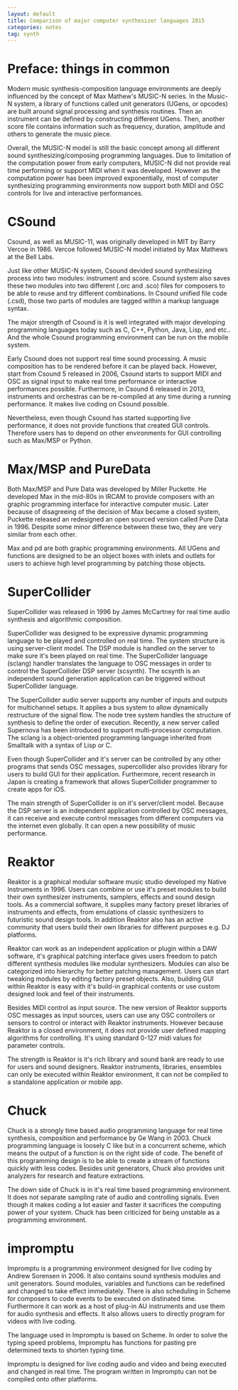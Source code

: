 ```yaml
---
layout: default
title: Comparison of major computer synthesizer languages 2015
categories: notes
tag: synth
---
```


# Preface: things in common #

Modern music synthesis-composition language environments are deeply influenced by the concept of Max Mathew's MUSIC-N series.   In the Music-N system, a library of functions called unit generators (UGens, or opcodes) are built around signal processing and synthesis routines.  Then an instrument can be defined by constructing different UGens.   Then, another score file contains information such as frequency, duration, amplitude and others to generate the music piece.

Overall, the MUSIC-N model is still the basic concept among all different sound synthesizing/composing programming languages.  Due to limitation of the computation power from early computers, MUSIC-N did not provide real time performing or support MIDI when it was developed.  However as the computation power has been improved exponentially, most of computer synthesizing programming environments now support both MIDI and OSC controls for live and interactive performances.

# CSound #

Csound, as well as MUSIC-11, was originally developed in MIT by Barry Vercoe in 1986.  Vercoe followed MUSIC-N model initiated by Max Mathews at the Bell Labs.

Just like other MUSIC-N system, Csound devided sound synthesizing process into two modules: instrument and score.  Csound system also saves these two modules into two different (.orc and .sco) files for composers to be able to reuse and try different combinations.  In Csound unified file code (.csd), those two parts of modules are tagged within a markup language syntax.

The major strength of Csound is it is well integrated with major developing programming languages today such as C, C++, Python, Java, Lisp, and etc..  And the whole Csound programming environment can be run on the mobile system.

Early Csound does not support real time sound processing.  A music composition has to be rendered before it can be played back.  However, start from Csound 5 released in 2006, Csound starts to support MIDI and OSC as signal input to make real time performance or interactive performances possible.  Furthermore, in Csound 6 released in 2013, instruments and orchestras can be re-compiled at any time during a running performance.  It makes live coding on Csound possible.

Nevertheless, even though Csound has started supporting live performance, it does not provide functions that created GUI controls.  Therefore users has to depend on other environments for GUI controlling such as Max/MSP or Python. 



# Max/MSP and PureData #

Both Max/MSP and Pure Data was developed by Miller Puckette.  He developed Max in the mid-80s in IRCAM to provide composers with an graphic programming interface for interactive computer music.  Later because of disagreeing of the decision of Max became a closed system, Puckette released an redesigned an open sourced version called Pure Data in 1996.  Despite some minor difference between these two, they are very similar from each other.

Max and pd are both graphic programming environments.  All UGens and functions are designed to be an object boxes with inlets and outlets for users to achieve high level programming by patching those objects.  

# SuperCollider #

SuperCollider was released in 1996 by James McCartney for real time audio synthesis and algorithmic composition.

SuperCollider was designed to be expressive dynamic programming language to be played and controlled on real time.  The system structure is using server-client model.  The DSP module is handled on the server to make sure it's been played on real time.  The SuperCollider language (sclang) handler translates the language to OSC messages in order to control the SuperCollider DSP server (scsynth).  The scsynth is an independent sound generation application can be triggered without SuperCollider language.

The SuperCollider audio server supports any number of inputs and outputs for multichannel setups.  It applies a bus system to allow dynamically restructure of the signal flow.  The node tree system handles the structure of synthesis to define the order of execution.  Recently, a new server called Supernova has been introduced to support multi-processor computation. The sclang is a object-oriented programming language inherited from Smalltalk with a syntax of Lisp or C.  

Even though SuperCollider and it's server can be controlled by any other programs that sends OSC messages, supercollider also provides library for users to build GUI for their application.  Furthermore, recent research in Japan is creating a framework that allows SuperCollider programmer to create apps for iOS.

The main strength of SuperCollider is on it's server/client model.  Because the DSP server is an independent application controlled by OSC messages, it can receive and execute control messages from different computers via the internet even globally.  It can open a new possibility of music performance.

# Reaktor #

Reaktor is a graphical modular software music studio developed my Native Instruments in 1996.  Users can combine or use it's preset modules to build their own synthesizer instruments, samplers, effects and sound design tools. As a commercial software, it supplies many factory preset libraries of instruments and effects, from emulations of classic synthesizers to futuristic sound design tools.  In addition Reaktor also has an active community that users build their own libraries for different purposes e.g. DJ platforms. 

Reaktor can work as an independent application or plugin within a DAW software, it's graphical patching interface gives users freedom to patch different synthesis modules like modular synthesizers.  Modules can also be categorized into hierarchy for better patching management.  Users can start tweaking modules by editing factory preset objects.  Also, building GUI within Reaktor is easy with it's build-in graphical contents or use custom designed look and feel of their instruments. 

Besides MIDI control as input source. The new version of Reaktor supports OSC messages as input sources, users can use any OSC controllers or sensors to control or interact with Reaktor instruments.  However because Reaktor is a closed environment, it does not provide user defined mapping algorithms for controlling.  It's using standard 0-127 midi values for parameter controls.

The strength is Reaktor is it's rich library and sound bank are ready to use for users and sound designers.  Reaktor instruments, libraries, ensembles can only be executed within Reaktor environment, it can not be compiled to a standalone application or mobile app.

# Chuck #

Chuck is a strongly time based audio programming language for real time synthesis, composition and performance by Ge Wang in 2003.  Chuck programming language is loosely C like but in a concurrent scheme, which means the output of a function is on the right side of code.  The benefit of this programming design is to be able to create a stream of functions quickly with less codes. Besides unit generators, Chuck also provides unit analyzers for research and feature extractions.

The down side of Chuck is in it's real time based programming environment. It does not separate sampling rate of audio and controlling signals.  Even though it makes coding a lot easier and faster it sacrifices the computing power of your system.  Chuck has been criticized for being unstable as a programming environment. 

# impromptu #

Impromptu is a programming environment designed for live coding by Andrew Sorensen in 2006.  It also contains sound synthesis modules and unit generators.  Sound modules, variables and functions can be redefined and changed to take effect immediately.  There is also scheduling in Scheme for composers to code events to be executed on distinated time. Furthermore it can work as a host of plug-in AU instruments and use them for audio synthesis and effects.  It also allows users to directly program for videos with live coding.

The language used in Impromptu is based on Scheme.  In order to solve the typing speed problems, Impromptu has functions for pasting pre determined texts to shorten typing time.  

Impromptu is designed for live coding audio and video and being executed and changed in real time.  The program written in Impromptu can not be compiled onto other platforms.